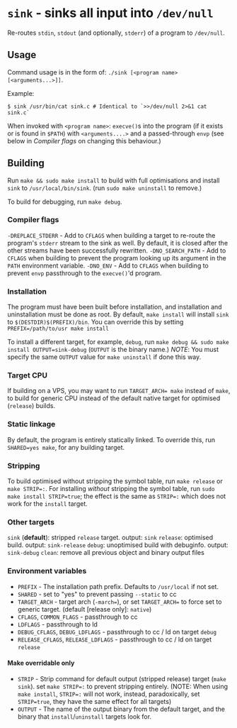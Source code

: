 # `sink` - sinks all input into `/dev/null`

Re-routes `stdin`, `stdout` (and optionally, `stderr`) of a program to `/dev/null`.

## Usage
Command usage is in the form of: `./sink [<program name> [<arguments...>]]`.

Example:
```shell
$ sink /usr/bin/cat sink.c # Identical to `>>/dev/null 2>&1 cat sink.c`
```

When invoked with `<program name>`: `execve()`s into the program (if it exists or is found in `$PATH`) with `<arguments....>` and a passed-through `envp` (see below in *Compiler flags* on changing this behaviour.)

## Building

Run `make && sudo make install` to build with full optimisations and install `sink` to `/usr/local/bin/sink`. (run `sudo make uninstall` to remove.)

To build for debugging, run `make debug`. 

### Compiler flags
`-DREPLACE_STDERR` - Add to `CFLAGS` when building a target to re-route the program's `stderr` stream to the sink as well. By default, it is closed after the other streams have been successfully rewritten.
`-DNO_SEARCH_PATH` - Add to `CFLAGS` when building to prevent the program looking up its argument in the `PATH` environment variable.
`-DNO_ENV` - Add to `CFLAGS` when building to prevent `envp` passthrough to the `execve()`'d program.

### Installation
The program must have been built before installation, and installation and uninstallation must be done as root.
By default, `make install` will install `sink` to `$(DESTDIR)$(PREFIX)/bin`. You can override this by setting `PREFIX=/path/to/usr make install`

To install a different target, for example, `debug`, run `make debug && sudo make install OUTPUT=sink-debug` (`OUTPUT` is the binary name.)
*NOTE*: You must specify the same `OUTPUT` value for `make uninstall` if done this way.

### Target CPU
If building on a VPS, you may want to run `TARGET_ARCH= make` instead of `make`, to build for generic CPU instead of the default native target for optimised (`release`) builds.

### Static linkage
By default, the program is entirely statically linked. To override this, run `SHARED=yes make`, for any building target.

### Stripping
To build optimised without stripping the symbol table, run `make release` or `make STRIP=:`.
For installing *without* stripping the symbol table, run `sudo make install STRIP=true`; the effect is the same as `STRIP=:` which does not work for the `install` target.

### Other targets
`sink` (**default**): stripped `release` target. output: `sink`
`release`: optimised build. output: `sink-release`
`debug`: unoptimised build with debuginfo. output: `sink-debug`
`clean`: remove all previous object and binary output files

### Environment variables
* `PREFIX` - The installation path prefix. Defaults to `/usr/local` if not set.
* `SHARED` - set to "yes" to prevent passing `--static` to cc
* `TARGET_ARCH` - target arch (`-march=`), or set `TARGET_ARCH=` to force set to generic target. (default [release only]: `native`)
* `CFLAGS`, `COMMON_FLAGS` - passthrough to cc
* `LDFLAGS` - passthrough to ld
* `DEBUG_CFLAGS`, `DEBUG_LDFLAGS` - passthrough to cc / ld on target `debug`
* `RELEASE_CFLAGS`, `RELEASE_LDFLAGS` - passthrough to cc / ld on target `release`

#### Make overridable only
* `STRIP` - Strip command for default output (stripped release) target (`make sink`). set `make STRIP=:` to prevent stripping entirely. (NOTE: When using `make install`, `STRIP=:` will not work, instead, paradoxically, set `STRIP=true`, they have the same effect for all targets)
* `OUTPUT` - The name of the output binary from the default target, and the binary that `install`/`uninstall` targets look for.
